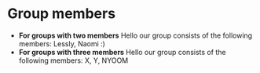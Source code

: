 # Group members

* **For groups with two members** Hello our group consists of the following members: Lessly, Naomi :) 
* **For groups with three members** Hello our group consists of the following members: X, Y, NYOOM
